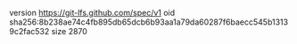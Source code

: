 version https://git-lfs.github.com/spec/v1
oid sha256:8b238ae74c4fb895db65dcb6b93aa1a79da60287f6baecc545b13139c2fac532
size 2870
